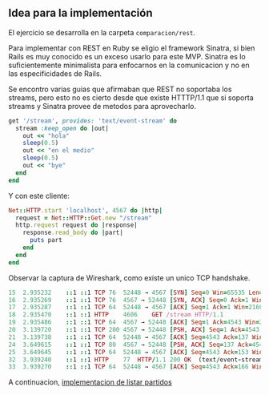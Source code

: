 ## Idea para la implementación

El ejercicio se desarrolla en la carpeta `comparacion/rest`.

Para implementar con REST en Ruby se eligio el framework Sinatra, si bien Rails es muy conocido es un exceso usarlo para este MVP. Sinatra es lo suficientemente minimalista para enfocarnos en la comunicacion y no en las especificidades de Rails.

Se encontro varias guias que afirmaban que REST no soportaba los streams, pero esto no es cierto desde que existe HTTTP/1.1 que si soporta streams y Sinatra provee de metodos para aprovecharlo.
```ruby
get '/stream', provides: 'text/event-stream' do
  stream :keep_open do |out|
    out << "hola"
    sleep(0.5)
    out << "en el medio"
    sleep(0.5)
    out << "bye"
  end
end
```

Y con este cliente:
```ruby
Net::HTTP.start 'localhost', 4567 do |http|
  request = Net::HTTP::Get.new "/stream"
  http.request request do |response|
    response.read_body do |part|
      puts part
    end
  end
end
```

Observar la captura de Wireshark, como existe un unico TCP handshake.
```ruby
15	2.935232	::1	::1	TCP	76	52448 → 4567 [SYN] Seq=0 Win=65535 Len=0 MSS=65475 WS=256 SACK_PERM
16	2.935269	::1	::1	TCP	76	4567 → 52448 [SYN, ACK] Seq=0 Ack=1 Win=65535 Len=0 MSS=65475 WS=256 SACK_PERM
17	2.935287	::1	::1	TCP	64	52448 → 4567 [ACK] Seq=1 Ack=1 Win=2160640 Len=0
18	2.935470	::1	::1	HTTP	4606	GET /stream HTTP/1.1
19	2.935486	::1	::1	TCP	64	4567 → 52448 [ACK] Seq=1 Ack=4543 Win=2156032 Len=0
20	3.139720	::1	::1	TCP	200	4567 → 52448 [PSH, ACK] Seq=1 Ack=4543 Win=2156032 Len=136 [TCP segment of a reassembled PDU] # aca entro "hola"
21	3.139738	::1	::1	TCP	64	52448 → 4567 [ACK] Seq=4543 Ack=137 Win=2160384 Len=0
24	3.649615	::1	::1	TCP	80	4567 → 52448 [PSH, ACK] Seq=137 Ack=4543 Win=2156032 Len=16 [TCP segment of a reassembled PDU] # aca entro "en el medio"
25	3.649645	::1	::1	TCP	64	52448 → 4567 [ACK] Seq=4543 Ack=153 Win=2160384 Len=0
32	3.939240	::1	::1	HTTP	77	HTTP/1.1 200 OK  (text/event-stream) # aca entro "bye"
33	3.939270	::1	::1	TCP	64	52448 → 4567 [ACK] Seq=4543 Ack=166 Win=2160384 Len=0
```

A continuacion, [implementacion de listar partidos](listar-partidos.md)
